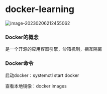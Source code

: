 # docker-learning
![image-20230206212455062](C:\Users\1\AppData\Roaming\Typora\typora-user-images\image-20230206212455062.png)

### Docker的概念

是一个开源的应用容器引擎，沙箱机制，相互隔离

### Docker命令

启动docker：systemctl start docker

查看本地镜像：docker images

